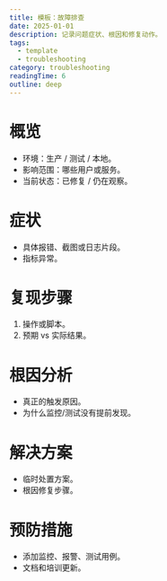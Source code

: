 ```yaml
---
title: 模板：故障排查
date: 2025-01-01
description: 记录问题症状、根因和修复动作。
tags:
  - template
  - troubleshooting
category: troubleshooting
readingTime: 6
outline: deep
---
```


# 概览
- 环境：生产 / 测试 / 本地。
- 影响范围：哪些用户或服务。
- 当前状态：已修复 / 仍在观察。

# 症状
- 具体报错、截图或日志片段。
- 指标异常。

# 复现步骤
1. 操作或脚本。
2. 预期 vs 实际结果。

# 根因分析
- 真正的触发原因。
- 为什么监控/测试没有提前发现。

# 解决方案
- 临时处置方案。
- 根因修复步骤。

# 预防措施
- 添加监控、报警、测试用例。
- 文档和培训更新。

